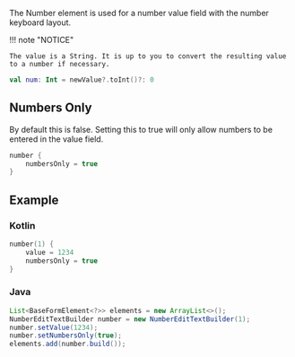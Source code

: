 The Number element is used for a number value field with the number keyboard layout.

!!! note "NOTICE"

    The value is a String. It is up to you to convert the resulting value to a number if necessary.
```kotlin
val num: Int = newValue?.toInt()?: 0
```

## Numbers Only
By default this is false.
Setting this to true will only allow numbers to be entered in the value field.
```kotlin
number {
    numbersOnly = true
}
```

## Example

### Kotlin
```kotlin
number(1) {
    value = 1234
    numbersOnly = true
}
```

### Java
```java
List<BaseFormElement<?>> elements = new ArrayList<>();
NumberEditTextBuilder number = new NumberEditTextBuilder(1);
number.setValue(1234);
number.setNumbersOnly(true);
elements.add(number.build());
```